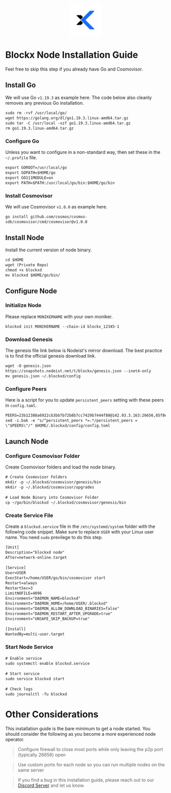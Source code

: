 <p align="center">
  <img height="100" height="auto" src="https://raw.githubusercontent.com/Nodeist/Kurulumlar/main/logos/blockx.png">
</p>



# Blockx Node Installation Guide
Feel free to skip this step if you already have Go and Cosmovisor.


## Install Go
We will use Go `v1.19.3` as example here. The code below also cleanly removes any previous Go installation.

```
sudo rm -rvf /usr/local/go/
wget https://golang.org/dl/go1.19.3.linux-amd64.tar.gz
sudo tar -C /usr/local -xzf go1.19.3.linux-amd64.tar.gz
rm go1.19.3.linux-amd64.tar.gz
```

### Configure Go
Unless you want to configure in a non-standard way, then set these in the `~/.profile` file.

```
export GOROOT=/usr/local/go
export GOPATH=$HOME/go
export GO111MODULE=on
export PATH=$PATH:/usr/local/go/bin:$HOME/go/bin
```


### Install Cosmovisor
We will use Cosmovisor `v1.0.0` as example here.

```
go install github.com/cosmos/cosmos-sdk/cosmovisor/cmd/cosmovisor@v1.0.0
```

## Install Node
Install the current version of node binary.

```
cd $HOME
wget (Private Repo)
chmod +x blockxd
mv blockxd $HOME/go/bin/
```

## Configure Node
### Initialize Node
Please replace `MONIKERNAME` with your own moniker.

```
blockxd init MONIKERNAME --chain-id blockx_12345-1
```

### Download Genesis
The genesis file link below is Nodeist's mirror download. The best practice is to find the official genesis download link.

```
wget -O genesis.json https://snapshots.nodeist.net/t/blockx/genesis.json --inet4-only
mv genesis.json ~/.blockxd/config
```

### Configure Peers
Here is a script for you to update `persistent_peers` setting with these peers in `config.toml`.
```
PEERS=23b12388a6922cb3bb7b72b8b7cc7429b7444f80@142.93.3.163:26656,85f8e76274cb95d9dde3487d5b8547be27f58192@167.99.12.133:26656,6b0f6f7871beb1b16e3d306362bf17932c7268e8@192.241.149.124:26656,d7206cb001a85c9c7437f1f9c798ac6aef474cea@159.223.101.23:26656,8807db839efe14a9cd1b5b76ee5beac4f14bd622@104.248.249.90:26656,aefb7fa893e8218937b2094ffe4df18b76d19680@91.229.23.155:26656,3a36a796162153a6ef2a9f0fd56198b6c4870157@159.89.52.0:26656,0780cc4348dc8640a35467d73720c77e15a0e839@208.68.39.230:26656,f997153b25637ed58924994d7a168cb38a3f7602@4.193.55.49:26656,93208b250758151f8fe3408c09592bc0317297a0@85.239.238.220:26656,ce99a0050f5f92303eb2b384c62123b0cc1fff84@85.239.241.145:26656,68040a4e2a34a5cab55874fe7df0b422c0d24efd@164.92.129.182:26656,ba5ae81a368fea92f34699734bb344afdd337377@139.162.60.43:30656
sed -i.bak -e "s/^persistent_peers *=.*/persistent_peers = \"$PEERS\"/" $HOME/.blockxd/config/config.toml
```

## Launch Node
### Configure Cosmovisor Folder
Create Cosmovisor folders and load the node binary.

```
# Create Cosmovisor Folders
mkdir -p ~/.blockxd/cosmovisor/genesis/bin
mkdir -p ~/.blockxd/cosmovisor/upgrades

# Load Node Binary into Cosmovisor Folder
cp ~/go/bin/blockxd ~/.blockxd/cosmovisor/genesis/bin
```

### Create Service File
Create a `blockxd.service` file in the `/etc/systemd/system` folder with the following code snippet. Make sure to replace `USER` with your Linux user name. You need `sudo` previlege to do this step.

```
[Unit]
Description="blockxd node"
After=network-online.target

[Service]
User=USER
ExecStart=/home/USER/go/bin/cosmovisor start
Restart=always
RestartSec=3
LimitNOFILE=4096
Environment="DAEMON_NAME=blockxd"
Environment="DAEMON_HOME=/home/USER/.blockxd"
Environment="DAEMON_ALLOW_DOWNLOAD_BINARIES=false"
Environment="DAEMON_RESTART_AFTER_UPGRADE=true"
Environment="UNSAFE_SKIP_BACKUP=true"

[Install]
WantedBy=multi-user.target
```

### Start Node Service
```
# Enable service
sudo systemctl enable blockxd.service

# Start service
sudo service blockxd start

# Check logs
sudo journalctl -fu blockxd
```

# Other Considerations
This installation guide is the bare minimum to get a node started. You should consider the following as you become a more experienced node operator.



> Configure firewall to close most ports while only leaving the p2p port (typically 26656) open

> Use custom ports for each node so you can run multiple nodes on the same server

> If you find a bug in this installation guide, please reach out to our [Discord Server](https://discord.gg/yV2nEunsTY) and let us know.
